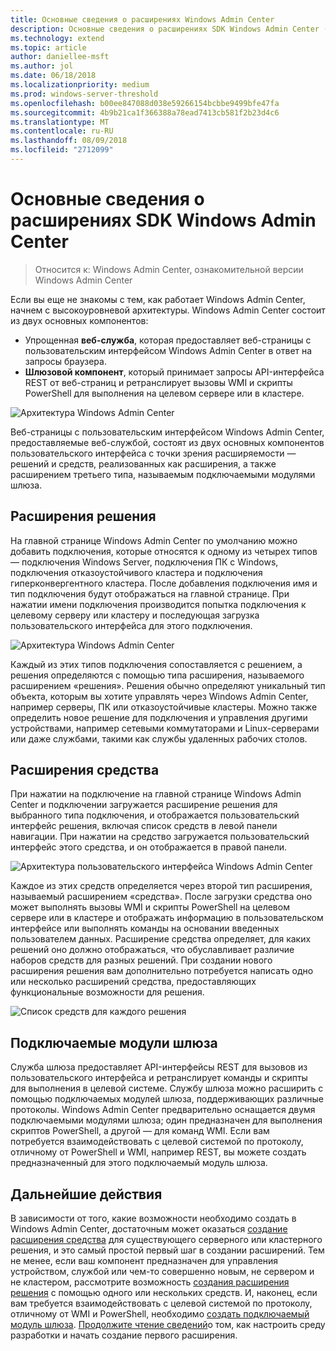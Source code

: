 ```yaml
---
title: Основные сведения о расширениях Windows Admin Center
description: Основные сведения о расширениях SDK Windows Admin Center (проект Honolulu)
ms.technology: extend
ms.topic: article
author: daniellee-msft
ms.author: jol
ms.date: 06/18/2018
ms.localizationpriority: medium
ms.prod: windows-server-threshold
ms.openlocfilehash: b00ee847088d038e59266154bcbbe9499bfe47fa
ms.sourcegitcommit: 4b9b21ca1f366388a78ead7413cb581f2b23d4c6
ms.translationtype: MT
ms.contentlocale: ru-RU
ms.lasthandoff: 08/09/2018
ms.locfileid: "2712099"
---
```

# Основные сведения о расширениях SDK Windows Admin Center

>Относится к: Windows Admin Center, ознакомительной версии Windows Admin Center

Если вы еще не знакомы с тем, как работает Windows Admin Center, начнем с высокоуровневой архитектуры. Windows Admin Center состоит из двух основных компонентов:

- Упрощенная **веб-служба**, которая предоставляет веб-страницы с пользовательским интерфейсом Windows Admin Center в ответ на запросы браузера.
- **Шлюзовой компонент**, который принимает запросы API-интерфейса REST от веб-страниц и ретранслирует вызовы WMI и скрипты PowerShell для выполнения на целевом сервере или в кластере.

![Архитектура Windows Admin Center](../media/understand-extensions/wac-architecture-500px.png)

Веб-страницы с пользовательским интерфейсом Windows Admin Center, предоставляемые веб-службой, состоят из двух основных компонентов пользовательского интерфейса с точки зрения расширяемости — решений и средств, реализованных как расширения, а также расширением третьего типа, называемым подключаемыми модулями шлюза.

## Расширения решения

На главной странице Windows Admin Center по умолчанию можно добавить подключения, которые относятся к одному из четырех типов — подключения Windows Server, подключения ПК с Windows, подключения отказоустойчивого кластера и подключения гиперконвергентного кластера. После добавления подключения имя и тип подключения будут отображаться на главной странице. При нажатии имени подключения производится попытка подключения к целевому серверу или кластеру и последующая загрузка пользовательского интерфейса для этого подключения.

![Архитектура Windows Admin Center](../media/understand-extensions/solutions-ui.png)

Каждый из этих типов подключения сопоставляется с решением, а решения определяются с помощью типа расширения, называемого расширением «решения». Решения обычно определяют уникальный тип объекта, которым вы хотите управлять через Windows Admin Center, например серверы, ПК или отказоустойчивые кластеры. Можно также определить новое решение для подключения и управления другими устройствами, например сетевыми коммутаторами и Linux-серверами или даже службами, такими как службы удаленных рабочих столов.

## Расширения средства

При нажатии на подключение на главной странице Windows Admin Center и подключении загружается расширение решения для выбранного типа подключения, и отображается пользовательский интерфейс решения, включая список средств в левой панели навигации. При нажатии на средство загружается пользовательский интерфейс этого средства, и он отображается в правой панели.

![Архитектура пользовательского интерфейса Windows Admin Center](../media/understand-extensions/ui-architecture.png)

Каждое из этих средств определяется через второй тип расширения, называемый расширением «средства». После загрузки средства оно может выполнять вызовы WMI и скрипты PowerShell на целевом сервере или в кластере и отображать информацию в пользовательском интерфейсе или выполнять команды на основании введенных пользователем данных. Расширение средства определяет, для каких решений оно должно отображаться, что обуславливает различие наборов средств для разных решений. При создании нового расширения решения вам дополнительно потребуется написать одно или несколько расширений средства, предоставляющих функциональные возможности для решения.

![Список средств для каждого решения](../media/understand-extensions/tools-for-solutions.png)

## Подключаемые модули шлюза

Служба шлюза предоставляет API-интерфейсы REST для вызовов из пользовательского интерфейса и ретранслирует команды и скрипты для выполнения в целевой системе. Службу шлюза можно расширить с помощью подключаемых модулей шлюза, поддерживающих различные протоколы. Windows Admin Center предварительно оснащается двумя подключаемыми модулями шлюза; один предназначен для выполнения скриптов PowerShell, а другой — для команд WMI. Если вам потребуется взаимодействовать с целевой системой по протоколу, отличному от PowerShell и WMI, например REST, вы можете создать предназначенный для этого подключаемый модуль шлюза.

## Дальнейшие действия

В зависимости от того, какие возможности необходимо создать в Windows Admin Center, достаточным может оказаться [создание расширения средства](develop-tool.md) для существующего серверного или кластерного решения, и это самый простой первый шаг в создании расширений. Тем не менее, если ваш компонент предназначен для управления устройством, службой или чем-то совершенно новым, не сервером и не кластером, рассмотрите возможность [создания расширения решения](develop-solution.md) с помощью одного или нескольких средств. И, наконец, если вам требуется взаимодействовать с целевой системой по протоколу, отличному от WMI и PowerShell, необходимо [создать подключаемый модуль шлюза](develop-gateway-plugin.md). [Продолжите чтение сведений](developing-extensions.md)о том, как настроить среду разработки и начать создание первого расширения.
